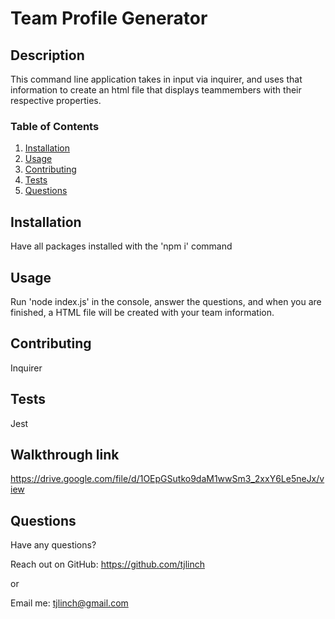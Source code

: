 # Team Profile Generator

## Description

This command line application takes in input via inquirer, and uses that information to create an html file that displays teammembers with their respective properties.

### Table of Contents

1.  [Installation](#installation)
2.  [Usage](#usage)
3.  [Contributing](#contributing)
4.  [Tests](#tests)
5.  [Questions](#questions)

## Installation

Have all packages installed with the 'npm i' command

## Usage

Run 'node index.js' in the console, answer the questions, and when you are finished, a HTML file will be created with your team information.

## Contributing

Inquirer

## Tests

Jest

## Walkthrough link

https://drive.google.com/file/d/1OEpGSutko9daM1wwSm3_2xxY6Le5neJx/view

## Questions

Have any questions?

Reach out on GitHub: https://github.com/tjlinch

or

Email me: tjlinch@gmail.com
